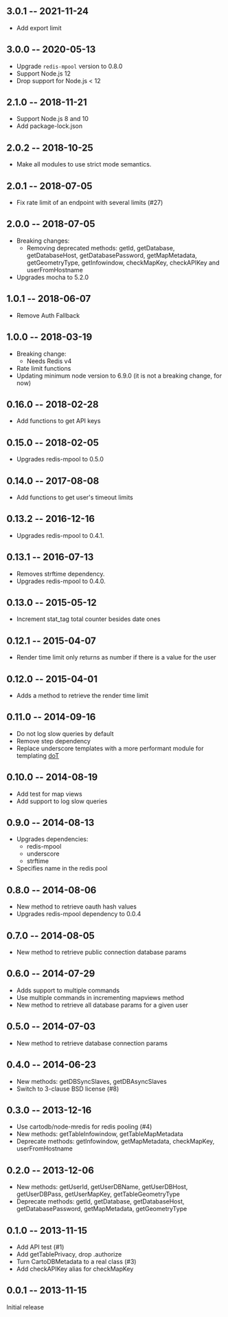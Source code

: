 3.0.1 -- 2021-11-24
--------------------
- Add export limit

3.0.0 -- 2020-05-13
--------------------
- Upgrade `redis-mpool` version to 0.8.0
- Support Node.js 12
- Drop support for Node.js < 12

2.1.0 -- 2018-11-21
--------------------
- Support Node.js 8 and 10
- Add package-lock.json

2.0.2 -- 2018-10-25
--------------------
- Make all modules to use strict mode semantics.

2.0.1 -- 2018-07-05
--------------------
- Fix rate limit of an endpoint with several limits (#27)

2.0.0 -- 2018-07-05
--------------------
- Breaking changes:
    - Removing deprecated methods: getId, getDatabase, getDatabaseHost, getDatabasePassword, getMapMetadata,
      getGeometryType, getInfowindow, checkMapKey, checkAPIKey and userFromHostname
- Upgrades mocha to 5.2.0

1.0.1 -- 2018-06-07
--------------------
- Remove Auth Fallback

1.0.0 -- 2018-03-19
--------------------
- Breaking change:
    - Needs Redis v4
- Rate limit functions
- Updating minimum node version to 6.9.0 (it is not a breaking change, for now)

0.16.0 -- 2018-02-28
--------------------
- Add functions to get API keys

0.15.0 -- 2018-02-05
--------------------
- Upgrades redis-mpool to 0.5.0

0.14.0 -- 2017-08-08
--------------------
 - Add functions to get user's timeout limits

0.13.2 -- 2016-12-16
--------------------
- Upgrades redis-mpool to 0.4.1.

0.13.1 -- 2016-07-13
--------------------
- Removes strftime dependency.
- Upgrades redis-mpool to 0.4.0.

0.13.0 -- 2015-05-12
--------------------
- Increment stat_tag total counter besides date ones

0.12.1 -- 2015-04-07
--------------------
- Render time limit only returns as number if there is a value for the user

0.12.0 -- 2015-04-01
--------------------
- Adds a method to retrieve the render time limit

0.11.0 -- 2014-09-16
--------------------
- Do not log slow queries by default
- Remove step dependency
- Replace underscore templates with a more performant module for templating [doT](https://github.com/olado/doT)

0.10.0 -- 2014-08-19
--------------------
- Add test for map views
- Add support to log slow queries

0.9.0 -- 2014-08-13
-------------------
- Upgrades dependencies:
    - redis-mpool
    - underscore
    - strftime
- Specifies name in the redis pool

0.8.0 -- 2014-08-06
-------------------
- New method to retrieve oauth hash values
- Upgrades redis-mpool dependency to 0.0.4

0.7.0 -- 2014-08-05
-------------------
- New method to retrieve public connection database params

0.6.0 -- 2014-07-29
-------------------
- Adds support to multiple commands
- Use multiple commands in incrementing mapviews method
- New method to retrieve all database params for a given user

0.5.0 -- 2014-07-03
-------------------
 - New method to retrieve database connection params

0.4.0 -- 2014-06-23
-------------------
 - New methods: getDBSyncSlaves, getDBAsyncSlaves
 - Switch to 3-clause BSD license (#8)

0.3.0 -- 2013-12-16
-------------------

 - Use cartodb/node-mredis for redis pooling (#4)
 - New methods: getTableInfowindow, getTableMapMetadata
 - Deprecate methods: getInfowindow, getMapMetadata, checkMapKey,
                      userFromHostname

0.2.0 -- 2013-12-06
-------------------

 - New methods: getUserId, getUserDBName, getUserDBHost,
                getUserDBPass, getUserMapKey, getTableGeometryType
 - Deprecate methods: getId, getDatabase, getDatabaseHost,
                      getDatabasePassword, getMapMetadata,
                      getGeometryType

0.1.0 -- 2013-11-15
-------------------

 - Add API test (#1)
 - Add getTablePrivacy, drop .authorize
 - Turn CartoDBMetadata to a real class (#3)
 - Add checkAPIKey alias for checkMapKey

0.0.1 -- 2013-11-15
-------------------

Initial release
